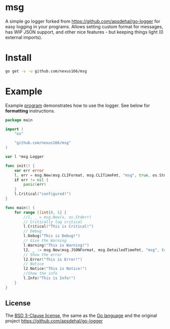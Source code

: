 
# msg

A simple go logger forked from https://github.com/apsdehal/go-logger for easy logging in your programs.
Allows setting custom format for messages, has WIP JSON support, and other nice features - but keeping things light (0 external imports).

# Install

```sh
go get -v -u github.com/nexus166/msg
```

# Example

Example [program](msg/main.go) demonstrates how to use the logger. See below for __formatting__ instructions.

```go
package main

import (
	"os"

	"github.com/nexus166/msg"
)

var l *msg.Logger

func init() {
	var err error
	l, err = msg.New(msg.CLIFormat, msg.CLITimeFmt, "msg", true, os.Stdout)
	if err != nil {
		panic(err)
	}
	l.Critical("configured!")
}

func main() {
	for range []int{0, 1} {
		//l, _ = msg.New(x, os.Stderr)
		// Critically log critical
		l.Critical("This is Critical!")
		// Debug
		l.Debug("This is Debug!")
		// Give the Warning
		l.Warning("This is Warning!")
		l2, _ := msg.New(msg.JSONFormat, msg.DetailedTimeFmt, "msg", true, os.Stdout)
		// Show the error
		l2.Error("This is Error!")
		// Notice
		l2.Notice("This is Notice!")
		//Show the info
		l.Info("This is Info!")
	}
}
```

## License

The [BSD 3-Clause license](http://opensource.org/licenses/BSD-3-Clause), the same as the [Go language](http://golang.org/LICENSE) and the original project https://github.com/apsdehal/go-logger
